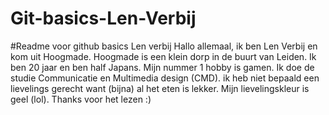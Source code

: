 # Git-basics-Len-Verbij
#Readme voor github basics Len verbij
Hallo allemaal, ik ben Len Verbij en kom uit Hoogmade. Hoogmade is een klein dorp in de buurt van Leiden.
Ik ben 20 jaar en ben half Japans. Mijn nummer 1 hobby is gamen. Ik doe de studie Communicatie en Multimedia design (CMD).
ik heb niet bepaald een lievelings gerecht want (bijna) al het eten is lekker. Mijn lievelingskleur is geel (lol).
Thanks voor het lezen :)
